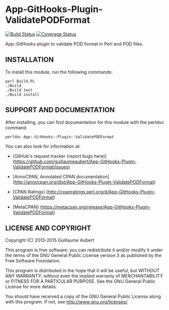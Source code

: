 App-GitHooks-Plugin-ValidatePODFormat
=====================================

[![Build Status](https://travis-ci.org/guillaumeaubert/App-GitHooks-Plugin-ValidatePODFormat.svg?branch=master)](https://travis-ci.org/guillaumeaubert/App-GitHooks-Plugin-ValidatePODFormat)
[![Coverage Status](https://coveralls.io/repos/guillaumeaubert/App-GitHooks-Plugin-ValidatePODFormat/badge.svg?branch=master)](https://coveralls.io/r/guillaumeaubert/App-GitHooks-Plugin-ValidatePODFormat?branch=master)

App::GitHooks plugin to validate POD format in Perl and POD files.


INSTALLATION
------------

To install this module, run the following commands:

	perl Build.PL
	./Build
	./Build test
	./Build install


SUPPORT AND DOCUMENTATION
-------------------------

After installing, you can find documentation for this module with the
perldoc command.

	perldoc App::GitHooks::Plugin::ValidatePODFormat


You can also look for information at:

 * [GitHub's request tracker (report bugs here)]
   (https://github.com/guillaumeaubert/App-GitHooks-Plugin-ValidatePODFormat/issues)

 * [AnnoCPAN, Annotated CPAN documentation]
   (http://annocpan.org/dist/App-GitHooks-Plugin-ValidatePODFormat)

 * [CPAN Ratings]
   (http://cpanratings.perl.org/d/App-GitHooks-Plugin-ValidatePODFormat)

 * [MetaCPAN]
   (https://metacpan.org/release/App-GitHooks-Plugin-ValidatePODFormat)


LICENSE AND COPYRIGHT
---------------------

Copyright (C) 2013-2015 Guillaume Aubert

This program is free software: you can redistribute it and/or modify it under
the terms of the GNU General Public License version 3 as published by the Free
Software Foundation.

This program is distributed in the hope that it will be useful, but WITHOUT ANY
WARRANTY; without even the implied warranty of MERCHANTABILITY or FITNESS FOR A
PARTICULAR PURPOSE. See the GNU General Public License for more details.

You should have received a copy of the GNU General Public License along with
this program. If not, see http://www.gnu.org/licenses/

